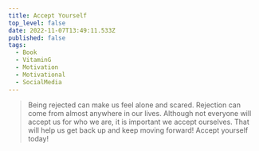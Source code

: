 ```yaml
---
title: Accept Yourself
top_level: false
date: 2022-11-07T13:49:11.533Z
published: false
tags:
  - Book
  - VitaminG
  - Motivation
  - Motivational
  - SocialMedia
---
```

> Being rejected can make us feel alone and scared. Rejection can come from almost anywhere in our lives. Although not everyone will accept us for who we are, it is important we accept ourselves. That will help us get back up and keep moving forward! Accept yourself today!